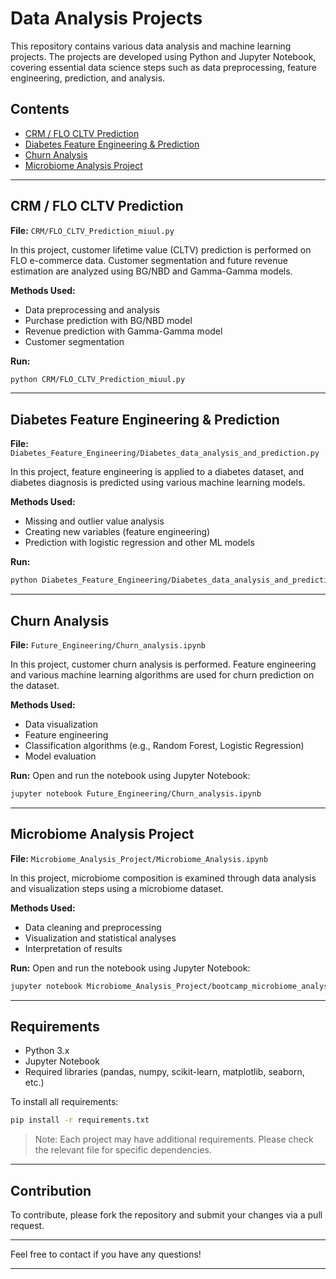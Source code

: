 
# Data Analysis Projects

This repository contains various data analysis and machine learning projects. The projects are developed using Python and Jupyter Notebook, covering essential data science steps such as data preprocessing, feature engineering, prediction, and analysis.

## Contents

- [CRM / FLO CLTV Prediction](#crm--flo-cltv-prediction)
- [Diabetes Feature Engineering & Prediction](#diabetes-feature-engineering--prediction)
- [Churn Analysis](#churn-analysis)
- [Microbiome Analysis Project](#microbiome-analysis-project)

---

## CRM / FLO CLTV Prediction

**File:** `CRM/FLO_CLTV_Prediction_miuul.py`

In this project, customer lifetime value (CLTV) prediction is performed on FLO e-commerce data. Customer segmentation and future revenue estimation are analyzed using BG/NBD and Gamma-Gamma models.

**Methods Used:**
- Data preprocessing and analysis
- Purchase prediction with BG/NBD model
- Revenue prediction with Gamma-Gamma model
- Customer segmentation

**Run:**
```bash
python CRM/FLO_CLTV_Prediction_miuul.py
```

---

## Diabetes Feature Engineering & Prediction

**File:** `Diabetes_Feature_Engineering/Diabetes_data_analysis_and_prediction.py`

In this project, feature engineering is applied to a diabetes dataset, and diabetes diagnosis is predicted using various machine learning models.

**Methods Used:**
- Missing and outlier value analysis
- Creating new variables (feature engineering)
- Prediction with logistic regression and other ML models

**Run:**
```bash
python Diabetes_Feature_Engineering/Diabetes_data_analysis_and_prediction.py
```

---

## Churn Analysis

**File:** `Future_Engineering/Churn_analysis.ipynb`

In this project, customer churn analysis is performed. Feature engineering and various machine learning algorithms are used for churn prediction on the dataset.

**Methods Used:**
- Data visualization
- Feature engineering
- Classification algorithms (e.g., Random Forest, Logistic Regression)
- Model evaluation

**Run:**
Open and run the notebook using Jupyter Notebook:
```bash
jupyter notebook Future_Engineering/Churn_analysis.ipynb
```

---

## Microbiome Analysis Project

**File:** `Microbiome_Analysis_Project/Microbiome_Analysis.ipynb`

In this project, microbiome composition is examined through data analysis and visualization steps using a microbiome dataset.

**Methods Used:**
- Data cleaning and preprocessing
- Visualization and statistical analyses
- Interpretation of results

**Run:**
Open and run the notebook using Jupyter Notebook:
```bash
jupyter notebook Microbiome_Analysis_Project/bootcamp_microbiome_analysis.ipynb
```

---

## Requirements

- Python 3.x
- Jupyter Notebook
- Required libraries (pandas, numpy, scikit-learn, matplotlib, seaborn, etc.)

To install all requirements:
```bash
pip install -r requirements.txt
```
> Note: Each project may have additional requirements. Please check the relevant file for specific dependencies.

---

## Contribution

To contribute, please fork the repository and submit your changes via a pull request.

---

Feel free to contact if you have any questions!

---
